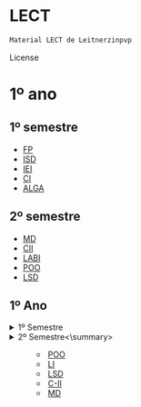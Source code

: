 # LECT

```bash
Material LECT de Leitnerzinpvp
```

License

# 1º ano
  
 ## 1º semestre
  
  - [FP]()
  - [ISD]()
  - [IEI]()
  - [CI]()
  - [ALGA]()
 
 ## 2º semestre
 
  - [MD]()
  - [CII]()
  - [LABI]()
  - [POO]()
  - [LSD]()
## 1º Ano
<details>
<summary>1º Semestre</summary>
  <ol>
      <ul>
        <li><a href="./1º_ano/1º_semestre/FP">FP</a></li>
        <li><a href="https://github.com/matleitner/LECT/tree/main/1%C2%BA_ano/1%C2%BA_semestre/IEI">IEI</a></li>
        <li><a href="https://github.com/matleitner/LECT/tree/main/1%C2%BA_ano/1%C2%BA_semestre/ISD">ISD</a></li> 
        <li><a href="https://github.com/matleitner/LECT/tree/main/1%C2%BA_ano/1%C2%BA_semestre/CI">C-I</a></li>
        <li><a href="https://github.com/matleitner/LECT/tree/main/1%C2%BA_ano/1%C2%BA_semestre/ALGA">ALGA</a></li>

    </ul>
 </ol>
</details>
<details>
<summary>2º Semestre<\summary>
  <ol>
      <ul>
        <li><a href="https://github.com/matleitner/LECT/tree/main/1%C2%BA_ano/2%C2%BA_semestre/POO">POO</a></li>
        <li><a href="https://github.com/matleitner/LECT/tree/main/1%C2%BA_ano/2%C2%BA_semestre/LI">LI</a></li>
        <li><a href="https://github.com/matleitner/LECT/tree/main/1%C2%BA_ano/2%C2%BA_semestre/LSD">LSD</a></li>
        <li><a href="https://github.com/matleitner/LECT/tree/main/1%C2%BA_ano/2%C2%BA_semestre/CII">C-II</a></li>
        <li><a href="https://github.com/matleitner/LECT/tree/main/1%C2%BA_ano/2%C2%BA_semestre/MD">MD</a></li>
      </ul>
  </ol>
</details>

